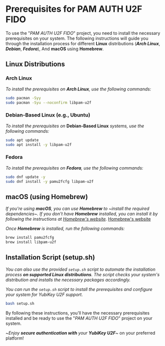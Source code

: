 # Prerequisites for PAM AUTH U2F FIDO

To use the "*PAM AUTH U2F FIDO*" project, you need to install the necessary prerequisites on your system. The following instructions will guide you through the installation process for different **Linux** distributions (***Arch Linux***, ***Debian***, ***Fedora***), And **macOS** using **Homebrew**.

## Linux Distributions

### Arch Linux

*To install the prerequisites on **Arch Linux**, use the following commands:*

```bash
sudo pacman -Syy
sudo pacman -Syu --noconfirm libpam-u2f
```

### Debian-Based Linux (e.g., Ubuntu)

*To install the prerequisites on* **Debian-Based Linux** *systems, use the following commands:*

```bash
sudo apt update
sudo apt install -y libpam-u2f
```

### Fedora

*To install the prerequisites on **Fedora**, use the following commands:*

```bash
sudo dnf update -y
sudo dnf install -y pamu2fcfg libpam-u2f
```

## macOS (using Homebrew)

*If you're using **macOS**, you can use **Homebrew** to ~install the required dependencies~. If you don't have **Homebrew** installed, you can install it by following the instructions at [Homebrew's website](https://brew.sh/).*
[Homebrew's website](https://brew.sh/)<!-- {"preview":"true"} -->

*Once **Homebrew** is installed, run the following commands:*

```bash
brew install pamu2fcfg
brew install libpam-u2f
```

## Installation Script (setup.sh)

*You can also use the provided `setup.sh` script to automate the installation process **on supported Linux distributions**. The script checks your system's distribution and installs the necessary packages accordingly.*

*You can run the `setup.sh` script to install the prerequisites and configure your system for YubiKey U2F support.*

```bash
bash setup.sh
```

By following these instructions, you'll have the necessary prerequisites installed and be ready to use the "*PAM AUTH U2F FIDO*" project on your system.

~*Enjoy **secure authentication with** your **YubiKey U2F***~ on your preferred platform!
